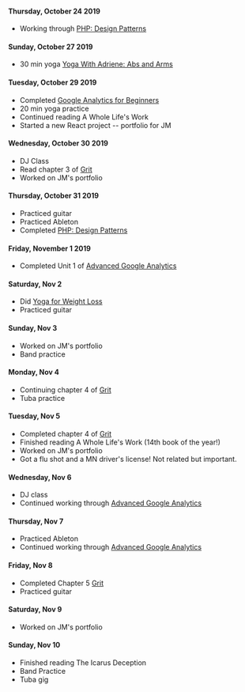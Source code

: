 #### Thursday, October 24 2019
* Working through [PHP: Design Patterns](https://www.lynda.com/PHP-tutorials/publishsubscriber-pattern-action/186870/370549-4.html?autoplay=true)

#### Sunday, October 27 2019
* 30 min yoga [Yoga With Adriene: Abs and Arms](https://www.youtube.com/watch?v=HEHdQxdQT5c)

#### Tuesday, October 29 2019
* Completed [Google Analytics for Beginners](https://analytics.google.com/analytics/academy/)
* 20 min yoga practice
* Continued reading A Whole Life's Work 
* Started a new React project -- portfolio for JM

#### Wednesday, October 30 2019
* DJ Class
* Read chapter 3 of [Grit](https://www.amazon.com/Grit-Passion-Perseverance-Angela-Duckworth/dp/1501111116/ref=sr_1_3?keywords=grit&qid=1572535233&sr=8-3)
* Worked on JM's portfolio

#### Thursday, October 31 2019
* Practiced guitar
* Practiced Ableton
* Completed [PHP: Design Patterns](https://www.lynda.com/PHP-tutorials/publishsubscriber-pattern-action/186870/370549-4.html?autoplay=true)

#### Friday, November 1 2019
* Completed Unit 1 of [Advanced Google Analytics](https://analytics.google.com/analytics/academy/course/7)

#### Saturday, Nov 2
* Did [Yoga for Weight Loss](https://www.youtube.com/watch?v=lMWOrDH694c)
* Practiced guitar

#### Sunday, Nov 3
* Worked on JM's portfolio
* Band practice 

#### Monday, Nov 4
* Continuing chapter 4 of [Grit](https://www.amazon.com/Grit-Passion-Perseverance-Angela-Duckworth/dp/1501111116/ref=sr_1_3?keywords=grit&qid=1572535233&sr=8-3)
* Tuba practice 

#### Tuesday, Nov 5
* Completed chapter 4 of [Grit](https://www.amazon.com/Grit-Passion-Perseverance-Angela-Duckworth/dp/1501111116/ref=sr_1_3?keywords=grit&qid=1572535233&sr=8-3)
* Finished reading A Whole Life's Work (14th book of the year!)
* Worked on JM's portfolio
* Got a flu shot and a MN driver's license! Not related but important. 

#### Wednesday, Nov 6
* DJ class
* Continued working through [Advanced Google Analytics](https://analytics.google.com/analytics/academy/course/7)

#### Thursday, Nov 7
* Practiced Ableton
* Continued working through [Advanced Google Analytics](https://analytics.google.com/analytics/academy/course/7)

#### Friday, Nov 8
* Completed Chapter 5 [Grit](https://www.amazon.com/Grit-Passion-Perseverance-Angela-Duckworth/dp/1501111116/ref=sr_1_3?keywords=grit&qid=1572535233&sr=8-3)
* Practiced guitar

#### Saturday, Nov 9
* Worked on JM's portfolio

#### Sunday, Nov 10
* Finished reading The Icarus Deception
* Band Practice
* Tuba gig
